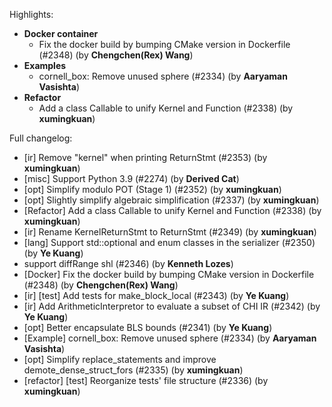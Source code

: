 Highlights:
   - **Docker container**
      - Fix the docker build by bumping CMake version in Dockerfile (#2348) (by **Chengchen(Rex) Wang**)
   - **Examples**
      - cornell_box: Remove unused sphere (#2334) (by **Aaryaman Vasishta**)
   - **Refactor**
      - Add a class Callable to unify Kernel and Function (#2338) (by **xumingkuan**)

Full changelog:
   - [ir] Remove "kernel" when printing ReturnStmt (#2353) (by **xumingkuan**)
   - [misc] Support Python 3.9 (#2274) (by **Derived Cat**)
   - [opt] Simplify modulo POT (Stage 1) (#2352) (by **xumingkuan**)
   - [opt] Slightly simplify algebraic simplification (#2337) (by **xumingkuan**)
   - [Refactor] Add a class Callable to unify Kernel and Function (#2338) (by **xumingkuan**)
   - [ir] Rename KernelReturnStmt to ReturnStmt (#2349) (by **xumingkuan**)
   - [lang] Support std::optional and enum classes in the serializer (#2350) (by **Ye Kuang**)
   - support diffRange shl (#2346) (by **Kenneth Lozes**)
   - [Docker] Fix the docker build by bumping CMake version in Dockerfile (#2348) (by **Chengchen(Rex) Wang**)
   - [ir] [test] Add tests for make_block_local (#2343) (by **Ye Kuang**)
   - [ir] Add ArithmeticInterpretor to evaluate a subset of CHI IR (#2342) (by **Ye Kuang**)
   - [opt] Better encapsulate BLS bounds (#2341) (by **Ye Kuang**)
   - [Example] cornell_box: Remove unused sphere (#2334) (by **Aaryaman Vasishta**)
   - [opt] Simplify replace_statements and improve demote_dense_struct_fors (#2335) (by **xumingkuan**)
   - [refactor] [test] Reorganize tests' file structure (#2336) (by **xumingkuan**)
